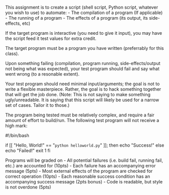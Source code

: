 This assignment is to create a script (shell script, Python script, whatever you wish to use) to automate:
    - The compilation of a program (If applicable)
    - The running of a program 
    - The effects of a program (its output, its side-effects, etc)

If the target program is interactive (you need to give it input), you may have the script feed it test values for extra credit.

The target program must be a program you have written (preferrably for this class).

Upon something failing (compilation, program running, side-effects/output not being what was expected), your test program should fail and say what went wrong (to a resonable extent).

Your test program should need minimal input/arguments; the goal is not to write a flexible masterpiece. Rather, the goal is to hack something together that will get the job done. (Note: This is not saying to make something ugly/unreadable. It is saying that this script will likely be used for a narrow set of cases. Tailor it to those.) 

The program being tested must be relatively complex, and require a fair amount of effort to build/run. The following test program will not receive a high mark:

#!/bin/bash

if [[ "Hello, World!" == "`python helloworld.py`" ]]; then
    echo "Success!"
else
    echo "Failed!"
    exit 1
fi

Programs will be graded on
    - All potential failures (i.e. build fail, running fail, etc.) are accounted for (10pts)
    - Each failure has an accompanying error message (5pts)
    - Most external effects of the program are checked for correct operation (10pts)
    - Each reasonable success condition has an accompanying success message (2pts bonus)
    - Code is readable, but style is not overdone (5pts)
